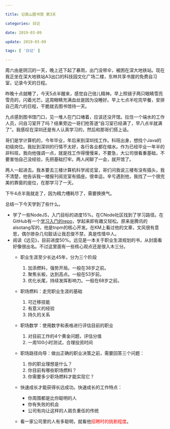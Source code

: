 ```yaml
---

title: 记南山图书馆 第3天

categories: 日记

date: 2019-03-09

update: 2019-03-09

tags: [ '日记' ]

---
```



周六由是阴沉的一天，晚上还下起了暴雨，出门没带伞，被困在深大地铁站。现在我正坐在深大地铁站A3出口的科技园文化广场二楼，东林共享书屋的免费自习室，记录今天的日程。

昨晚十点就睡了，今天5点半醒来，感觉自己倍儿精神。早上照镜子两只眼睛雪亮雪亮的，闪着光芒。这周眼睛充满血丝是因为没睡好。早上七点半吃完早餐，安排自己周六的日程，干脆就去图书馆待一天。

九点感到图书馆门口，见一堆人在门口堵着，应该还没开馆。拉住一个端水的工作人员，问自习室开了吗？结果旁边一哥们抢答道“自习室已经满了，早八点半就满了”。我感叹在深圳还是有人认真学习的，然后和那哥们搭上话。

哥们是学计算机的，今年毕业，年后来到深圳找工作。科班出身，想找个Java的初级岗位。我扯到深圳的行情不太好，各行各业都在缩水。作为已经毕业一年半的非科班，我向他强调一点，就是找工作得慢慢来，不要急，大公司很看重基础，不要害怕自己没经验，先把基础打牢。两人闲聊了一会，就开馆了。

两人一起进去。我本要去三楼计算机科学阅览室，哥们问我说三楼有没有插头，我不清楚，他告诉我一楼报刊阅览室有插座。很幸运，辛亏遇到他，我找了一个很完美的靠窗的座位，在那学习了一天。

下午4点半我就走了，因为精力槽耗尽了，需要换换气。

总结一下今天学到了些什么。
- 学了一些NodeJS，入门目标的进度15%。在CNode社区找到了学习路径。在GitHub有一个[学习入门的repo](https://github.com/alsotang/node-lessons)，学起来即有趣又轻松。原来是腾讯的alsotang写的，他是tnpm的核心开发。在KM上看过他的文章，文风很有意思，偶尔掺杂几句脏话让我忍俊不禁，真是性情中人。
- 阅读《远见》，目前进度50%。远见是一本关于职业生涯规划的书，从封面看好像很出名。不过这里面有一些核心观点还是很入木三分。
	- 职业生涯至少长达45年，分为三个阶段
		1. 加添燃料，强势开局。一般在38岁之前。
		2. 聚焦长板，达到高点。一般在53岁前。
		3. 优化长尾，持续发挥影响力。一般在68岁之前。

	- 职场燃料：走完职业生涯的基础
		1. 可迁移技能
		2. 有意义的经验
		3. 持久的关系

	- 职场数学：使用数字和表格进行评估目前的职业
		1. 对目前工作的4个黄金问题，评估分值
		2. 一周100小时测试，合理投资时间

	- 职场路径向导：做出正确的职业决策之前，需要回答三个问题：
		1. 你的职业理想是什么？
		2. 你目前有哪些职场燃料？
		3. 你需要多少职场燃料才能实现它？
	- 快速成长才能获得长远成功。快速成长的工作特点：
		- 你周围都是比你聪明的人
		- 你有失败的机会
		- 公司有向让这样的人肩负重任的传统
	- 看一家公司里的人有多聪明，就看他<font color=red>招聘时的挑剔程度</font>。
<!--stackedit_data:
eyJoaXN0b3J5IjpbLTQ2NzE0MzE4Ml19
-->